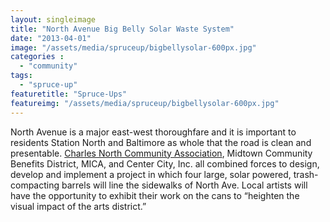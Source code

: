 ```yaml
---
layout: singleimage
title: "North Avenue Big Belly Solar Waste System"
date: "2013-04-01"
image: "/assets/media/spruceup/bigbellysolar-600px.jpg"
categories :
  - "community"
tags:
  - "spruce-up"
featuretitle: "Spruce-Ups"
featureimg: "/assets/media/spruceup/bigbellysolar-600px.jpg"
---
```


 North Avenue is a major east-west thoroughfare and it is important to residents Station North and Baltimore as whole that the road is clean and presentable. [Charles North Community Association][CNCA], Midtown Community Benefits District, MICA, and Center City, Inc. all combined forces to design, develop and implement a project in which four large, solar powered, trash-compacting barrels will line the sidewalks of North Ave. Local artists will have the opportunity to exhibit their work on the cans to “heighten the visual impact of the arts district.”

[CNCA]: http://charlesnorth.org/

